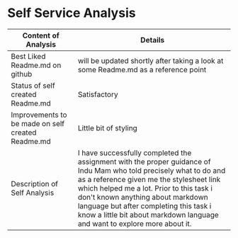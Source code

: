 # Self Service Analysis


Content of Analysis | Details
------------ | -------------
Best Liked Readme.md on github | will be updated shortly after taking a look at some Readme.md as a reference point
Status of self created Readme.md | Satisfactory
Improvements to be made on self created Readme.md | Little bit of styling
Description of Self Analysis | I have successfully completed the assignment with the proper guidance of Indu Mam who told precisely what to do and as a reference given me the stylesheet link which helped me a lot. Prior to this task i don't known anything about markdown language but after completing this task i know a little bit about markdown language and want to explore more about it.

